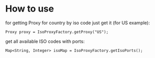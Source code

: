 # How to use

for getting Proxy for country by iso code just get it (for US example):

    Proxy proxy = IsoProxyFactory.getProxy("US");
    
get all available ISO codes with ports:

    Map<String, Integer> isoMap = IsoProxyFactory.getIsoPorts();